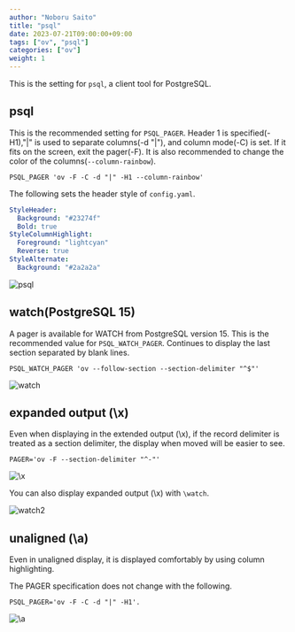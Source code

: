 ```yaml
---
author: "Noboru Saito"
title: "psql"
date: 2023-07-21T09:00:00+09:00
tags: ["ov", "psql"]
categories: ["ov"]
weight: 1
---
```


This is the setting for `psql`, a client tool for PostgreSQL.

## psql

This is the recommended setting for `PSQL_PAGER`.
Header 1 is specified(-H1),"|" is used to separate columns(-d "|"), and column mode(-C) is set.
If it fits on the screen, exit the pager(-F).
It is also recommended to change the color of the columns(`--column-rainbow`).

```env
PSQL_PAGER 'ov -F -C -d "|" -H1 --column-rainbow'
```

The following sets the header style of `config.yaml`.

```yaml
StyleHeader:
  Background: "#23274f"
  Bold: true
StyleColumnHighlight:
  Foreground: "lightcyan"
  Reverse: true
StyleAlternate:
  Background: "#2a2a2a"
```

![psql](/ov/psql-ov.gif)

## watch(PostgreSQL 15)

A pager is available for WATCH from PostgreSQL version 15.
This is the recommended value for `PSQL_WATCH_PAGER`.
Continues to display the last section separated by blank lines.

```env
PSQL_WATCH_PAGER 'ov --follow-section --section-delimiter "^$"'
```

![watch](/ov/psql-watch.gif)

## expanded output (\x)

Even when displaying in the extended output (\x), if the record delimiter is treated as a section delimiter, the display when moved will be easier to see.

```env
PAGER='ov -F --section-delimiter "^-"'
```

![\x](/ov/psql-vf.gif)

You can also display expanded output (\x) with `\watch`.

![watch2](/ov/psql-watch2.gif)

## unaligned (\a)

Even in unaligned display, it is displayed comfortably by using column highlighting.

The PAGER specification does not change with the following.

```env
PSQL_PAGER='ov -F -C -d "|" -H1'.
```

![\a](/ov/psql-alignment.gif)
